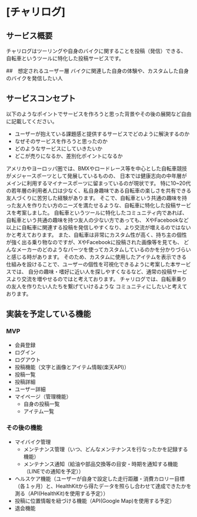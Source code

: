 # [チャリログ]

## サービス概要
チャリログはツーリングや自身のバイクに関することを投稿（発信）できる、
自転車というツールに特化した投稿サービスです。

##　想定されるユーザー層
バイクに関連した自身の体験や、カスタムした自身のバイクを発信したい人

## サービスコンセプト

以下のようなポイントでサービスを作ろうと思った背景やその後の展開など自由に記載してください。
* ユーザーが抱えている課題感と提供するサービスでどのように解決するのか
* なぜそのサービスを作ろうと思ったのか
* どのようなサービスにしていきたいか
* どこが売りになるか、差別化ポイントになるか

アメリカやヨーロッパ圏では、BMXやロードレース等を中心とした自転車競技がメジャースポーツとして発展しているものの、
日本では健康志向の中年層がメインに利用するマイナースポーツに留まっているのが現状です。
特に10~20代の若年層の利用者人口は少なく、私自身趣味である自転車の楽しさを共有できる友人づくりに苦労した経験があります。
そこで、自転車という共通の趣味を持った友人を作りたい方のニーズを満たせるような、自転車に特化した投稿サービスを考案しました。
自転車というツールに特化したコミュニティ内であれば、自転車という共通の趣味を持つ友人の少ない方であっても、
XやFacebookなど以上に自転車に関連する投稿を発信しやすくなり、より交流が増えるのではないかと考えております。
また、自転車は非常にカスタム性が高く、持ち主の個性が強く出る乗り物なのですが、XやFacebookに投稿された画像等を見ても、
どんなメーカーのどのようなパーツを使ってカスタムしているのかを分かりづらいと感じる時があります。
そのため、カスタムに使用したアイテムを表示できる仕組みを設けることで、ユーザーの個性を可視化できるように考案した本サービスでは、
自分の趣味・嗜好に近い人を探しやすくなるなど、通常の投稿サービスより交流を増やせるのではと考えております。
チャリログでは、自転車乗りの友人を作りたい人たちを繋げていけるような
コミュニティにしたいと考えております。

## 実装を予定している機能
### MVP
* 会員登録
* ログイン
* ログアウト
* 投稿機能（文字と画像とアイテム情報(楽天API)）
* 投稿一覧
* 投稿詳細
* ユーザー詳細
* マイページ（管理機能）
  * 自身の投稿一覧
  * アイテム一覧 

### その後の機能
* マイバイク管理
  * メンテナンス管理（いつ、どんなメンテナンスを行なったかを記録する機能）
  * メンテナンス通知（給油や部品交換等の目安・時期を通知する機能（LINEでの通知を予定））
* ヘルスケア機能（ユーザーが自身で設定した走行距離・消費カロリー目標（各１ヶ月）と、HealthKitから得たデータを照らし合わせて達成できたかを測る（API(HealthKit)を使用する予定））
* 投稿に位置情報を紐づける機能（API(Google Map)を使用する予定）
* 退会機能
